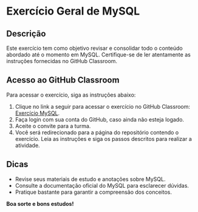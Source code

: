 # Exercício Geral de MySQL

## Descrição

Este exercício tem como objetivo revisar e consolidar todo o conteúdo abordado até o momento em MySQL. Certifique-se de ler atentamente as instruções fornecidas no GitHub Classroom.

## Acesso ao GitHub Classroom

Para acessar o exercício, siga as instruções abaixo:

1. Clique no link a seguir para acessar o exercício no GitHub Classroom: [Exercício MySQL](https://classroom.github.com/a/JI2g3UUB).
2. Faça login com sua conta do GitHub, caso ainda não esteja logado.
3. Aceite o convite para a turma.
4. Você será redirecionado para a página do repositório contendo o exercício. Leia as instruções e siga os passos descritos para realizar a atividade.

## Dicas

- Revise seus materiais de estudo e anotações sobre MySQL.
- Consulte a documentação oficial do MySQL para esclarecer dúvidas.
- Pratique bastante para garantir a compreensão dos conceitos.


**Boa sorte e bons estudos!**
